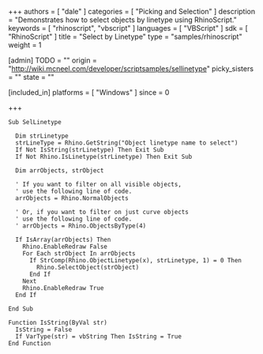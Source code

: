 +++
authors = [ "dale" ]
categories = [ "Picking and Selection" ]
description = "Demonstrates how to select objects by linetype using RhinoScript."
keywords = [ "rhinoscript", "vbscript" ]
languages = [ "VBScript" ]
sdk = [ "RhinoScript" ]
title = "Select by Linetype"
type = "samples/rhinoscript"
weight = 1

[admin]
TODO = ""
origin = "http://wiki.mcneel.com/developer/scriptsamples/sellinetype"
picky_sisters = ""
state = ""

[included_in]
platforms = [ "Windows" ]
since = 0

+++

```vbnet
Sub SelLinetype

  Dim strLinetype
  strLineType = Rhino.GetString("Object linetype name to select")
  If Not IsString(strLinetype) Then Exit Sub
  If Not Rhino.IsLinetype(strLinetype) Then Exit Sub

  Dim arrObjects, strObject

  ' If you want to filter on all visible objects,
  ' use the following line of code.
  arrObjects = Rhino.NormalObjects

  ' Or, if you want to filter on just curve objects
  ' use the following line of code.
  ' arrObjects = Rhino.ObjectsByType(4)

  If IsArray(arrObjects) Then
    Rhino.EnableRedraw False
    For Each strObject In arrObjects
      If StrComp(Rhino.ObjectLinetype(x), strLinetype, 1) = 0 Then
        Rhino.SelectObject(strObject)
      End If
    Next
    Rhino.EnableRedraw True
  End If

End Sub

Function IsString(ByVal str)
  IsString = False
  If VarType(str) = vbString Then IsString = True
End Function
```
